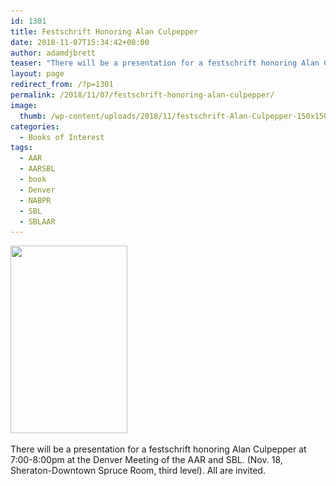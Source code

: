 ```yaml
---
id: 1301
title: Festschrift Honoring Alan Culpepper
date: 2018-11-07T15:34:42+00:00
author: adamdjbrett
teaser: "There will be a presentation for a festschrift honoring Alan Culpepper at 7:00-8:00pm at the Denver Meeting of the AAR and SBL. (Nov. 18, Sheraton-Downtown Spruce Room, third level). All are invited."
layout: page
redirect_from: /?p=1301
permalink: /2018/11/07/festschrift-honoring-alan-culpepper/
image:
  thumb: /wp-content/uploads/2018/11/festschrift-Alan-Culpepper-150x150.jpg
categories:
  - Books of Interest
tags:
  - AAR
  - AARSBL
  - book
  - Denver
  - NABPR
  - SBL
  - SBLAAR
---
```

[<img class="alignleft size-medium wp-image-1302" src="/wp-content/uploads/2018/11/festschrift-Alan-Culpepper-187x300.jpg" alt="" width="187" height="300" srcset="/wp-content/uploads/2018/11/festschrift-Alan-Culpepper-187x300.jpg 187w, /wp-content/uploads/2018/11/festschrift-Alan-Culpepper.jpg 505w" sizes="(max-width: 187px) 100vw, 187px" />](/wp-content/uploads/2018/11/festschrift-Alan-Culpepper.jpg)

There will be a presentation for a festschrift honoring Alan Culpepper at 7:00-8:00pm at the Denver Meeting of the AAR and SBL. (Nov. 18, Sheraton-Downtown Spruce Room, third level). All are invited.
